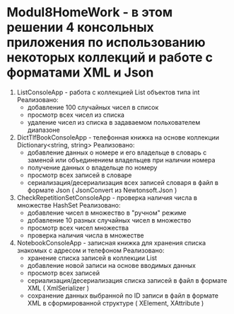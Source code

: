 # Modul8HomeWork - в этом решении 4 консольных приложения по использованию некоторых коллекций и работе с форматами XML и Json
1. ListConsoleApp - работа с коллекцией List объектов типа int
   Реализовано:
   - добавление 100 случайных чисел в список
   - просмотр всех чисел из списка
   - удаление чисел из списка в задаваемом польхователем диапазоне
2. DictTlfBookConsoleApp - телефонная книжка на основе коллекции Dictionary<string, string>
   Реализовано:
   - добавление данных о номере и его владельце в словарь с заменой или объединением владельцев при наличии номера
   - получение данных о владельце по номеру
   - просмотр всех записей в словаре
   - сериализация/десериализация всех записей словаря в файл в формате Json ( JsonConvert из Newtonsoft.Json )
3. CheckRepetitionSetConsoleApp - проверка наличия числа в множестве HashSet
   Реализовано:
   - добавление чисел в множество в "ручном" режиме
   - добавление 10 разных случайных чисел в множество
   - просмотр всех чисел множества
   - проверка наличия числа в множестве
4. NotebookConsoleApp - записная книжка для хранения списка знакомых с адресом и телефоном
   Реализовано:
   - хранение списка записей в коллекции List
   - добавление новой записи на основе вводимых данных
   - просмотр всех записей
   - сериализация/десериализация списка записей в файл в формате XML ( XmlSerializer )
   - сохранение данных выбранной по ID записи в файл в формате XML в сформированной структуре ( XElement, XAttribute )
